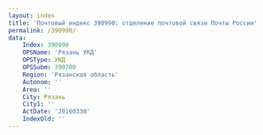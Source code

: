 ```yaml
---
layout: index
title: 'Почтовый индекс 390990: отделение почтовой связи Почты России'
permalink: /390990/
data:
    Index: 390990
    OPSName: 'Рязань УКД'
    OPSType: УКД
    OPSSubm: 390700
    Region: 'Рязанская область'
    Autonom: ''
    Area: ''
    City: Рязань
    City1: ''
    ActDate: '20160330'
    IndexOld: ''
---
```

